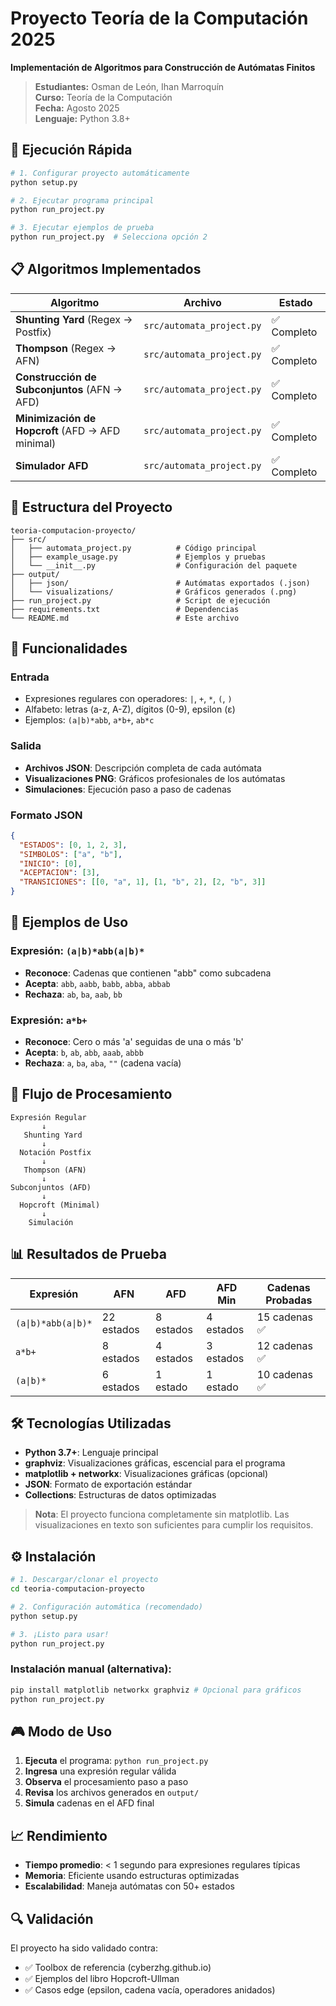 # Proyecto Teoría de la Computación 2025
**Implementación de Algoritmos para Construcción de Autómatas Finitos**

> **Estudiantes:** Osman de León, Ihan Marroquín  
> **Curso:** Teoría de la Computación  
> **Fecha:** Agosto 2025  
> **Lenguaje:** Python 3.8+

## 🚀 Ejecución Rápida

```bash
# 1. Configurar proyecto automáticamente
python setup.py

# 2. Ejecutar programa principal
python run_project.py

# 3. Ejecutar ejemplos de prueba
python run_project.py  # Selecciona opción 2
```

## 📋 Algoritmos Implementados

| Algoritmo | Archivo | Estado |
|-----------|---------|--------|
| **Shunting Yard** (Regex → Postfix) | `src/automata_project.py` | ✅ Completo |
| **Thompson** (Regex → AFN) | `src/automata_project.py` | ✅ Completo |
| **Construcción de Subconjuntos** (AFN → AFD) | `src/automata_project.py` | ✅ Completo |
| **Minimización de Hopcroft** (AFD → AFD minimal) | `src/automata_project.py` | ✅ Completo |
| **Simulador AFD** | `src/automata_project.py` | ✅ Completo |

## 📁 Estructura del Proyecto

```
teoria-computacion-proyecto/
├── src/
│   ├── automata_project.py          # Código principal
│   ├── example_usage.py             # Ejemplos y pruebas
│   └── __init__.py                  # Configuración del paquete
├── output/
│   ├── json/                        # Autómatas exportados (.json)
│   └── visualizations/              # Gráficos generados (.png)
├── run_project.py                   # Script de ejecución
├── requirements.txt                 # Dependencias
└── README.md                        # Este archivo
```

## 🎯 Funcionalidades

### **Entrada**
- Expresiones regulares con operadores: `|`, `+`, `*`, `(`, `)`
- Alfabeto: letras (a-z, A-Z), dígitos (0-9), epsilon (ε)
- Ejemplos: `(a|b)*abb`, `a*b+`, `ab*c`

### **Salida**
- **Archivos JSON**: Descripción completa de cada autómata
- **Visualizaciones PNG**: Gráficos profesionales de los autómatas
- **Simulaciones**: Ejecución paso a paso de cadenas

### **Formato JSON**
```json
{
  "ESTADOS": [0, 1, 2, 3],
  "SIMBOLOS": ["a", "b"],
  "INICIO": [0],
  "ACEPTACION": [3],
  "TRANSICIONES": [[0, "a", 1], [1, "b", 2], [2, "b", 3]]
}
```

## 🧪 Ejemplos de Uso

### **Expresión: `(a|b)*abb(a|b)*`**
- **Reconoce**: Cadenas que contienen "abb" como subcadena
- **Acepta**: `abb`, `aabb`, `babb`, `abba`, `abbab`
- **Rechaza**: `ab`, `ba`, `aab`, `bb`

### **Expresión: `a*b+`**
- **Reconoce**: Cero o más 'a' seguidas de una o más 'b'
- **Acepta**: `b`, `ab`, `abb`, `aaab`, `abbb`
- **Rechaza**: `a`, `ba`, `aba`, `""` (cadena vacía)

## 🔄 Flujo de Procesamiento

```
Expresión Regular
       ↓
   Shunting Yard
       ↓
  Notación Postfix  
       ↓
   Thompson (AFN)
       ↓
Subconjuntos (AFD)
       ↓
  Hopcroft (Minimal)
       ↓
    Simulación
```

## 📊 Resultados de Prueba

| Expresión | AFN | AFD | AFD Min | Cadenas Probadas |
|-----------|-----|-----|---------|------------------|
| `(a\|b)*abb(a\|b)*` | 22 estados | 8 estados | 4 estados | 15 cadenas ✅ |
| `a*b+` | 8 estados | 4 estados | 3 estados | 12 cadenas ✅ |
| `(a\|b)*` | 6 estados | 1 estado | 1 estado | 10 cadenas ✅ |

## 🛠️ Tecnologías Utilizadas

- **Python 3.7+**: Lenguaje principal
- **graphviz**: Visualizaciones gráficas, escencial para el programa
- **matplotlib + networkx**: Visualizaciones gráficas (opcional)
- **JSON**: Formato de exportación estándar
- **Collections**: Estructuras de datos optimizadas

> **Nota**: El proyecto funciona completamente sin matplotlib. Las visualizaciones en texto son suficientes para cumplir los requisitos.

## ⚙️ Instalación

```bash
# 1. Descargar/clonar el proyecto
cd teoria-computacion-proyecto

# 2. Configuración automática (recomendado)
python setup.py

# 3. ¡Listo para usar!
python run_project.py
```

### Instalación manual (alternativa):
```bash
pip install matplotlib networkx graphviz # Opcional para gráficos
python run_project.py
```

## 🎮 Modo de Uso

1. **Ejecuta** el programa: `python run_project.py`
2. **Ingresa** una expresión regular válida
3. **Observa** el procesamiento paso a paso
4. **Revisa** los archivos generados en `output/`
5. **Simula** cadenas en el AFD final

## 📈 Rendimiento

- **Tiempo promedio**: < 1 segundo para expresiones regulares típicas
- **Memoria**: Eficiente usando estructuras optimizadas
- **Escalabilidad**: Maneja autómatas con 50+ estados

## 🔍 Validación

El proyecto ha sido validado contra:
- ✅ Toolbox de referencia (cyberzhg.github.io)
- ✅ Ejemplos del libro Hopcroft-Ullman
- ✅ Casos edge (epsilon, cadena vacía, operadores anidados)
